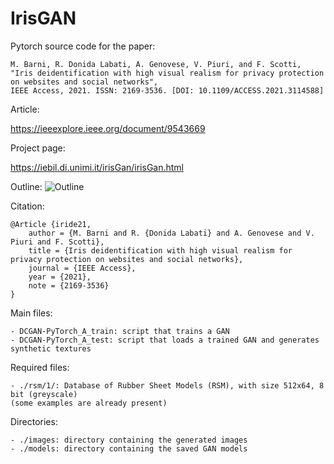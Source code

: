 # IrisGAN

Pytorch source code for the paper:

	M. Barni, R. Donida Labati, A. Genovese, V. Piuri, and F. Scotti, 
    "Iris deidentification with high visual realism for privacy protection on websites and social networks", 
    IEEE Access, 2021. ISSN: 2169-3536. [DOI: 10.1109/ACCESS.2021.3114588]

Article:

https://ieeexplore.ieee.org/document/9543669
	
Project page:

https://iebil.di.unimi.it/irisGan/irisGan.html
    
Outline:
![Outline](https://iebil.di.unimi.it/irisGan/imgs/outline.jpg "Outline")

Citation:

    @Article {iride21,
        author = {M. Barni and R. {Donida Labati} and A. Genovese and V. Piuri and F. Scotti},
        title = {Iris deidentification with high visual realism for privacy protection on websites and social networks},
        journal = {IEEE Access},
        year = {2021},
        note = {2169-3536}
    }

Main files:

	- DCGAN-PyTorch_A_train: script that trains a GAN
	- DCGAN-PyTorch_A_test: script that loads a trained GAN and generates synthetic textures
    
Required files:

	- ./rsm/1/: Database of Rubber Sheet Models (RSM), with size 512x64, 8 bit (greyscale)
    (some examples are already present)
    
Directories:
    
	- ./images: directory containing the generated images
	- ./models: directory containing the saved GAN models
